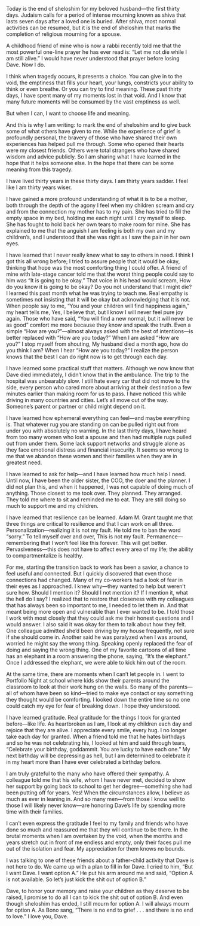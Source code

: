 Today is the end of sheloshim for my beloved husband—the first thirty days. Judaism calls for a period of intense mourning known as shiva that lasts seven days after a loved one is buried. After shiva, most normal activities can be resumed, but it is the end of sheloshim that marks the completion of religious mourning for a spouse.

A childhood friend of mine who is now a rabbi recently told me that the most powerful one-line prayer he has ever read is: “Let me not die while I am still alive.” I would have never understood that prayer before losing Dave. Now I do.

I think when tragedy occurs, it presents a choice. You can give in to the void, the emptiness that fills your heart, your lungs, constricts your ability to think or even breathe. Or you can try to find meaning. These past thirty days, I have spent many of my moments lost in that void. And I know that many future moments will be consumed by the vast emptiness as well.

But when I can, I want to choose life and meaning.

And this is why I am writing: to mark the end of sheloshim and to give back some of what others have given to me. While the experience of grief is profoundly personal, the bravery of those who have shared their own experiences has helped pull me through. Some who opened their hearts were my closest friends. Others were total strangers who have shared wisdom and advice publicly. So I am sharing what I have learned in the hope that it helps someone else. In the hope that there can be some meaning from this tragedy.

I have lived thirty years in these thirty days. I am thirty years sadder. I feel like I am thirty years wiser.

I have gained a more profound understanding of what it is to be a mother, both through the depth of the agony I feel when my children scream and cry and from the connection my mother has to my pain. She has tried to fill the empty space in my bed, holding me each night until I cry myself to sleep. She has fought to hold back her own tears to make room for mine. She has explained to me that the anguish I am feeling is both my own and my children’s, and I understood that she was right as I saw the pain in her own eyes.

I have learned that I never really knew what to say to others in need. I think I got this all wrong before; I tried to assure people that it would be okay, thinking that hope was the most comforting thing I could offer. A friend of mine with late-stage cancer told me that the worst thing people could say to him was “It is going to be okay.” That voice in his head would scream, How do you know it is going to be okay? Do you not understand that I might die? I learned this past month what he was trying to teach me. Real empathy is sometimes not insisting that it will be okay but acknowledging that it is not. When people say to me, “You and your children will find happiness again,” my heart tells me, Yes, I believe that, but I know I will never feel pure joy again. Those who have said, “You will find a new normal, but it will never be as good” comfort me more because they know and speak the truth. Even a simple “How are you?”—almost always asked with the best of intentions—is better replaced with “How are you today?” When I am asked “How are you?” I stop myself from shouting, My husband died a month ago, how do you think I am? When I hear “How are you today?” I realize the person knows that the best I can do right now is to get through each day.

I have learned some practical stuff that matters. Although we now know that Dave died immediately, I didn’t know that in the ambulance. The trip to the hospital was unbearably slow. I still hate every car that did not move to the side, every person who cared more about arriving at their destination a few minutes earlier than making room for us to pass. I have noticed this while driving in many countries and cities. Let’s all move out of the way. Someone’s parent or partner or child might depend on it.

I have learned how ephemeral everything can feel—and maybe everything is. That whatever rug you are standing on can be pulled right out from under you with absolutely no warning. In the last thirty days, I have heard from too many women who lost a spouse and then had multiple rugs pulled out from under them. Some lack support networks and struggle alone as they face emotional distress and financial insecurity. It seems so wrong to me that we abandon these women and their families when they are in greatest need.

I have learned to ask for help—and I have learned how much help I need. Until now, I have been the older sister, the COO, the doer and the planner. I did not plan this, and when it happened, I was not capable of doing much of anything. Those closest to me took over. They planned. They arranged. They told me where to sit and reminded me to eat. They are still doing so much to support me and my children.

I have learned that resilience can be learned. Adam M. Grant taught me that three things are critical to resilience and that I can work on all three. Personalization—realizing it is not my fault. He told me to ban the word “sorry.” To tell myself over and over, This is not my fault. Permanence—remembering that I won’t feel like this forever. This will get better. Pervasiveness—this does not have to affect every area of my life; the ability to compartmentalize is healthy.

For me, starting the transition back to work has been a savior, a chance to feel useful and connected. But I quickly discovered that even those connections had changed. Many of my co-workers had a look of fear in their eyes as I approached. I knew why—they wanted to help but weren’t sure how. Should I mention it? Should I not mention it? If I mention it, what the hell do I say? I realized that to restore that closeness with my colleagues that has always been so important to me, I needed to let them in. And that meant being more open and vulnerable than I ever wanted to be. I told those I work with most closely that they could ask me their honest questions and I would answer. I also said it was okay for them to talk about how they felt. One colleague admitted she’d been driving by my house frequently, not sure if she should come in. Another said he was paralyzed when I was around, worried he might say the wrong thing. Speaking openly replaced the fear of doing and saying the wrong thing. One of my favorite cartoons of all time has an elephant in a room answering the phone, saying, “It’s the elephant.” Once I addressed the elephant, we were able to kick him out of the room.

At the same time, there are moments when I can’t let people in. I went to Portfolio Night at school where kids show their parents around the classroom to look at their work hung on the walls. So many of the parents—all of whom have been so kind—tried to make eye contact or say something they thought would be comforting. I looked down the entire time so no one could catch my eye for fear of breaking down. I hope they understood.

I have learned gratitude. Real gratitude for the things I took for granted before—like life. As heartbroken as I am, I look at my children each day and rejoice that they are alive. I appreciate every smile, every hug. I no longer take each day for granted. When a friend told me that he hates birthdays and so he was not celebrating his, I looked at him and said through tears, “Celebrate your birthday, goddammit. You are lucky to have each one.” My next birthday will be depressing as hell, but I am determined to celebrate it in my heart more than I have ever celebrated a birthday before.

I am truly grateful to the many who have offered their sympathy. A colleague told me that his wife, whom I have never met, decided to show her support by going back to school to get her degree—something she had been putting off for years. Yes! When the circumstances allow, I believe as much as ever in leaning in. And so many men—from those I know well to those I will likely never know—are honoring Dave’s life by spending more time with their families.

I can’t even express the gratitude I feel to my family and friends who have done so much and reassured me that they will continue to be there. In the brutal moments when I am overtaken by the void, when the months and years stretch out in front of me endless and empty, only their faces pull me out of the isolation and fear. My appreciation for them knows no bounds.

I was talking to one of these friends about a father-child activity that Dave is not here to do. We came up with a plan to fill in for Dave. I cried to him, “But I want Dave. I want option A.” He put his arm around me and said, “Option A is not available. So let’s just kick the shit out of option B.”

Dave, to honor your memory and raise your children as they deserve to be raised, I promise to do all I can to kick the shit out of option B. And even though sheloshim has ended, I still mourn for option A. I will always mourn for option A. As Bono sang, “There is no end to grief . . . and there is no end to love.” I love you, Dave.